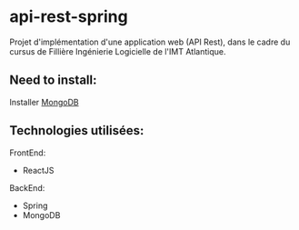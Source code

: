 # api-rest-spring
Projet d'implémentation d'une application web (API Rest), dans le cadre du cursus de Fillière Ingénierie Logicielle de l'IMT Atlantique.

## Need to install:
Installer [MongoDB](https://www.mongodb.com/download-center?jmp=nav)

## Technologies utilisées:
FrontEnd:
- ReactJS

BackEnd:
- Spring
- MongoDB

